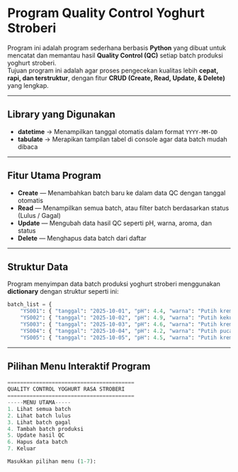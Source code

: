 # Program Quality Control Yoghurt Stroberi
Program ini adalah program sederhana berbasis **Python** yang dibuat untuk mencatat dan memantau hasil **Quality Control (QC)** setiap batch produksi yoghurt stroberi.  
Tujuan program ini adalah agar proses pengecekan kualitas lebih **cepat, rapi, dan terstruktur**, dengan fitur **CRUD (Create, Read, Update, & Delete)** yang lengkap.

---

## Library yang Digunakan
- **datetime** → Menampilkan tanggal otomatis dalam format `YYYY-MM-DD`
- **tabulate** → Merapikan tampilan tabel di console agar data batch mudah dibaca

---

## Fitur Utama Program
- **Create** — Menambahkan batch baru ke dalam data QC dengan tanggal otomatis  
- **Read** — Menampilkan semua batch, atau filter batch berdasarkan status (Lulus / Gagal)  
- **Update** — Mengubah data hasil QC seperti pH, warna, aroma, dan status  
- **Delete** — Menghapus data batch dari daftar
  
---

## Struktur Data
Program menyimpan data batch produksi yoghurt stroberi menggunakan **dictionary** dengan struktur seperti ini:

```python
batch_list = {
    "YS001": { "tanggal": "2025-10-01", "pH": 4.4, "warna": "Putih krem", "aroma": "Segar susu", "status": "Lulus"},
    "YS002": { "tanggal": "2025-10-02", "pH": 4.9, "warna": "Putih kekuningan", "aroma": "Asam kuat", "status": "Gagal"},
    "YS003": { "tanggal": "2025-10-03", "pH": 4.6, "warna": "Putih krem", "aroma": "Segar", "status": "Lulus"},
    "YS004": { "tanggal": "2025-10-04", "pH": 4.2, "warna": "Putih pucat", "aroma": "Kurang segar", "status": "Gagal"},
    "YS005": { "tanggal": "2025-10-05", "pH": 4.5, "warna": "Putih krem", "aroma": "Segar susu", "status": "Lulus"}
```

---
## Pilihan Menu Interaktif Program
```python
========================================
QUALITY CONTROL YOGHURT RASA STROBERI
========================================
-----MENU UTAMA-----
1. Lihat semua batch
2. Lihat batch lulus
3. Lihat batch gagal
4. Tambah batch produksi
5. Update hasil QC
6. Hapus data batch
7. Keluar

Masukkan pilihan menu (1-7):
```

